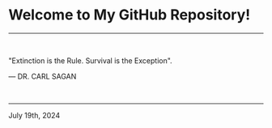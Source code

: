 # Welcome to My GitHub Repository!

---

<br>

"Extinction is the Rule. Survival is the Exception"\.

― DR. CARL SAGAN
 
</br>

---
July 19th, 2024
